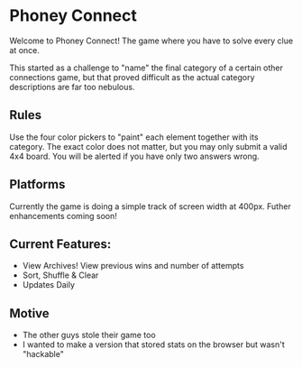 # Phoney Connect

Welcome to Phoney Connect! The game where you have to solve every clue at once.

This started as a challenge to "name" the final category of a certain other connections game, but that proved difficult as the actual category descriptions are far too nebulous.

## Rules

Use the four color pickers to "paint" each element together with its category. The exact color does not matter, but you may only submit a valid 4x4 board. You will be alerted if you have only two answers wrong.

## Platforms

Currently the game is doing a simple track of screen width at 400px. Futher enhancements coming soon!

## Current Features:

- View Archives! View previous wins and number of attempts
- Sort, Shuffle & Clear
- Updates Daily

## Motive

- The other guys stole their game too
- I wanted to make a version that stored stats on the browser but wasn't "hackable"